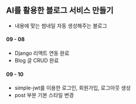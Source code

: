 ## AI를 활용한 블로그 서비스 만들기
- 내용에 맞는 썸네일 자동 생성해주는 블로그

#### 09 - 08
- Django 리액트 연동 완료
- Blog 글 CRUD 완료

#### 09 - 10
- simple-jwt를 이용한 로그인, 회원가입, 로그아웃 생성
- post 부분 기본 스타일 변경